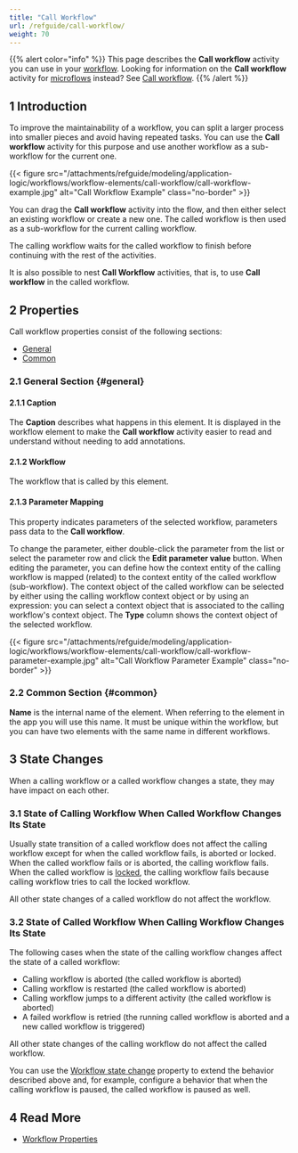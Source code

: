 ```yaml
---
title: "Call Workflow"
url: /refguide/call-workflow/
weight: 70
---
```


{{% alert color="info" %}}
This page describes the **Call workflow** activity you can use in your [workflow](/refguide/workflow-elements/). Looking for information on the **Call workflow** activity for [microflows](/refguide/workflow-activities/) instead? See [Call workflow](/refguide/workflow-call/).
{{% /alert %}}

## 1 Introduction

To improve the maintainability of a workflow, you can split a larger process into smaller pieces and avoid having repeated tasks. You can use the **Call workflow** activity for this purpose and use another workflow as a sub-workflow for the current one. 

{{< figure src="/attachments/refguide/modeling/application-logic/workflows/workflow-elements/call-workflow/call-workflow-example.jpg" alt="Call Workflow Example" class="no-border" >}}

You can drag the **Call workflow** activity into the flow, and then either select an existing workflow or create a new one. The called workflow is then used as a sub-workflow for the current calling workflow.   

The calling workflow waits for the called workflow to finish before continuing with the rest of the activities. 

It is also possible to nest **Call Workflow** activities, that is, to use **Call workflow** in the called workflow.

## 2 Properties

Call workflow properties consist of the following sections:

* [General](#general)
* [Common](#common)

### 2.1 General Section {#general}

#### 2.1.1 Caption

The **Caption** describes what happens in this element. It is displayed in the workflow element to make the **Call workflow** activity easier to read and understand without needing to add annotations.

#### 2.1.2 Workflow

The workflow that is called by this element.

#### 2.1.3 Parameter Mapping

This property indicates parameters of the selected workflow, parameters pass data to the **Call workflow**. 

To change the parameter, either double-click the parameter from the list or select the parameter row and click the **Edit parameter value** button. When editing the parameter, you can define how the context entity of the calling workflow is mapped (related) to the context entity of the called workflow (sub-workflow). The context object of the called workflow can be selected by either using the calling  workflow context object or by using an expression: you can select a context object that is associated to the calling workflow's context object. The **Type** column shows the context object of the selected workflow. 

{{< figure src="/attachments/refguide/modeling/application-logic/workflows/workflow-elements/call-workflow/call-workflow-parameter-example.jpg" alt="Call Workflow Parameter Example" class="no-border" >}}

### 2.2 Common Section {#common}

**Name** is the internal name of the element. When referring to the element in the app you will use this name. It must be unique within the workflow, but you can have two elements with the same name in different workflows.

## 3 State Changes

When a calling workflow or a called workflow changes a state, they may have impact on each other.

### 3.1 State of Calling Workflow When Called Workflow Changes Its State

Usually state transition of a called workflow does not affect the calling workflow except for when the called workflow fails, is aborted or locked. When the called workflow fails or is aborted, the calling workflow fails. When the called workflow is [locked](/refguide/lock-workflow/), the calling workflow fails because calling workflow tries to call the locked workflow.

All other state changes of a called workflow do not affect the workflow.

### 3.2 State of Called Workflow When Calling Workflow Changes Its State

The following cases when the state of the calling workflow changes affect the state of a called workflow:

* Calling workflow is aborted (the called workflow is aborted)
* Calling workflow is restarted (the called workflow is aborted)
* Calling workflow jumps to a different activity (the called workflow is aborted)
* A failed workflow is retried (the running called workflow is aborted and a new called workflow is triggered)

All other state changes of the calling workflow do not affect the called workflow.

You can use the [Workflow state change](/refguide/workflow-properties/#workflow-state-change) property to extend the behavior described above and, for example, configure a behavior that when the calling workflow is paused, the called workflow is paused as well.

## 4 Read More

* [Workflow Properties](/refguide/workflow-properties/)
